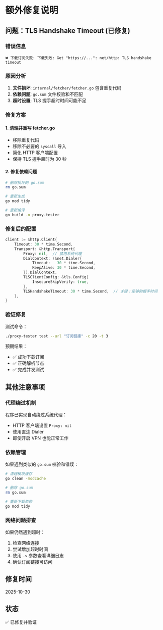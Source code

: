 # 额外修复说明

## 问题：TLS Handshake Timeout (已修复)

### 错误信息
```
❌ 下载订阅失败: 下载失败: Get "https://...": net/http: TLS handshake timeout
```

### 原因分析
1. **文件损坏**: `internal/fetcher/fetcher.go` 包含重复代码
2. **依赖问题**: `go.sum` 文件校验和不匹配
3. **超时设置**: TLS 握手超时时间可能不足

### 修复方案

#### 1. 清理并重写 fetcher.go
- 移除重复代码
- 移除不必要的 `syscall` 导入
- 简化 HTTP 客户端配置
- 保持 TLS 握手超时为 30 秒

#### 2. 修复依赖问题
```bash
# 删除损坏的 go.sum
rm go.sum

# 重新生成
go mod tidy

# 重新编译
go build -o proxy-tester
```

### 修复后的配置

```go
client := &http.Client{
    Timeout: 30 * time.Second,
    Transport: &http.Transport{
        Proxy: nil,  // 禁用系统代理
        DialContext: (&net.Dialer{
            Timeout:   30 * time.Second,
            KeepAlive: 30 * time.Second,
        }).DialContext,
        TLSClientConfig: &tls.Config{
            InsecureSkipVerify: true,
        },
        TLSHandshakeTimeout: 30 * time.Second,  // 关键：足够的握手时间
    },
}
```

### 验证修复

测试命令：
```bash
./proxy-tester test --url "订阅链接" -c 20 -t 3
```

预期结果：
- ✅ 成功下载订阅
- ✅ 正确解析节点
- ✅ 完成并发测试

## 其他注意事项

### 代理绕过机制
程序已实现自动绕过系统代理：
- HTTP 客户端设置 `Proxy: nil`
- 使用直连 Dialer
- 即使开启 VPN 也能正常工作

### 依赖管理
如果遇到类似的 `go.sum` 校验和错误：
```bash
# 清理模块缓存
go clean -modcache

# 删除 go.sum
rm go.sum

# 重新下载依赖
go mod tidy
```

### 网络问题排查
如果仍然遇到超时：
1. 检查网络连接
2. 尝试增加超时时间
3. 使用 `-v` 参数查看详细日志
4. 确认订阅链接可访问

## 修复时间
2025-10-30

## 状态
✅ 已修复并验证
